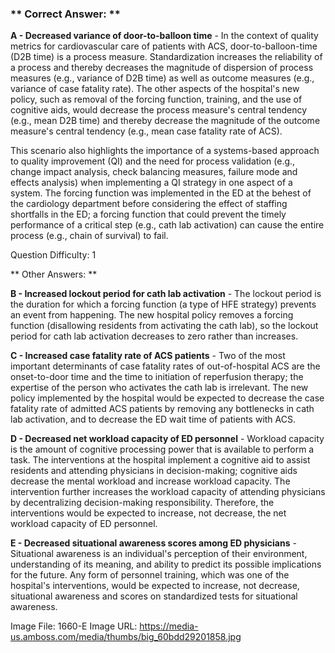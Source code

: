 ### ** Correct Answer: **

**A - Decreased variance of door-to-balloon time** - In the context of quality metrics for cardiovascular care of patients with ACS, door-to-balloon-time (D2B time) is a process measure. Standardization increases the reliability of a process and thereby decreases the magnitude of dispersion of process measures (e.g., variance of D2B time) as well as outcome measures (e.g., variance of case fatality rate). The other aspects of the hospital's new policy, such as removal of the forcing function, training, and the use of cognitive aids, would decrease the process measure's central tendency (e.g., mean D2B time) and thereby decrease the magnitude of the outcome measure's central tendency (e.g., mean case fatality rate of ACS).

This scenario also highlights the importance of a systems-based approach to quality improvement (QI) and the need for process validation (e.g., change impact analysis, check balancing measures, failure mode and effects analysis) when implementing a QI strategy in one aspect of a system. The forcing function was implemented in the ED at the behest of the cardiology department before considering the effect of staffing shortfalls in the ED; a forcing function that could prevent the timely performance of a critical step (e.g., cath lab activation) can cause the entire process (e.g., chain of survival) to fail.

Question Difficulty: 1

** Other Answers: **

**B - Increased lockout period for cath lab activation** - The lockout period is the duration for which a forcing function (a type of HFE strategy) prevents an event from happening. The new hospital policy removes a forcing function (disallowing residents from activating the cath lab), so the lockout period for cath lab activation decreases to zero rather than increases.

**C - Increased case fatality rate of ACS patients** - Two of the most important determinants of case fatality rates of out-of-hospital ACS are the onset-to-door time and the time to initiation of reperfusion therapy; the expertise of the person who activates the cath lab is irrelevant. The new policy implemented by the hospital would be expected to decrease the case fatality rate of admitted ACS patients by removing any bottlenecks in cath lab activation, and to decrease the ED wait time of patients with ACS.

**D - Decreased net workload capacity of ED personnel** - Workload capacity is the amount of cognitive processing power that is available to perform a task. The interventions at the hospital implement a cognitive aid to assist residents and attending physicians in decision-making; cognitive aids decrease the mental workload and increase workload capacity. The intervention further increases the workload capacity of attending physicians by decentralizing decision-making responsibility. Therefore, the interventions would be expected to increase, not decrease, the net workload capacity of ED personnel.

**E - Decreased situational awareness scores among ED physicians** - Situational awareness is an individual's perception of their environment, understanding of its meaning, and ability to predict its possible implications for the future. Any form of personnel training, which was one of the hospital's interventions, would be expected to increase, not decrease, situational awareness and scores on standardized tests for situational awareness.

Image File: 1660-E
Image URL: https://media-us.amboss.com/media/thumbs/big_60bdd29201858.jpg

